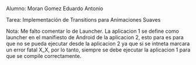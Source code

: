 Alumno: Moran Gomez Eduardo Antonio

Tarea: Implementación de Transitions para Animaciones Suaves

Nota: Me falto comentar lo de Launcher.
La aplicacion 1 se define como launcher en el manifiesto de Android de la aplicacion 2,
esto para es para que no se pueda ejecutar desde la aplicacion 2 ya que si se intneta marcara un error fatal X_X, 
por lo tanto, siempre se debe ejecutar la aplicacion 1 para que se compile correctamente.
